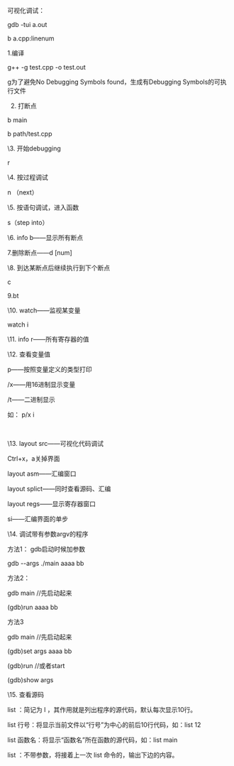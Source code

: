  可视化调试：

gdb -tui a.out

b a.cpp:linenum





1.编译

g++ -g test.cpp -o test.out

g为了避免No Debugging Symbols found，生成有Debugging Symbols的可执行文件

 

2.  打断点

b main

 

b path/test.cpp

 

\3.  开始debugging

r

 

\4.  按过程调试

n （next）

 

\5.  按语句调试，进入函数

s（step into）

 

\6.  info b——显示所有断点

 

7.删除断点——d [num]

 

\8.  到达某断点后继续执行到下个断点

c

 

9.bt

 

\10.  watch——监视某变量

watch i

 

\11.  info r——所有寄存器的值

 

\12. 查看变量值

p——按照变量定义的类型打印

/x——用16进制显示变量

/t——二进制显示

如： p/x i

​                               

 

\13. layout src——可视化代码调试

 

Ctrl+x，a关掉界面

layout asm——汇编窗口

layout splict——同时查看源码、汇编

layout regs——显示寄存器窗口



si——汇编界面的单步

 

\14. 调试带有参数argv的程序

方法1： gdb启动时候加参数

 

gdb --args ./main aaaa bb

 

方法2：

 

gdb main  //先启动起来

 

(gdb)run aaaa bb

 

方法3

 

gdb main  //先启动起来

 

(gdb)set args aaaa bb

 

(gdb)run //或者start

 

(gdb)show args

 

\15. 查看源码

list ：简记为 l ，其作用就是列出程序的源代码，默认每次显示10行。

list 行号：将显示当前文件以“行号”为中心的前后10行代码，如：list 12

list 函数名：将显示“函数名”所在函数的源代码，如：list main

list ：不带参数，将接着上一次 list 命令的，输出下边的内容。

 